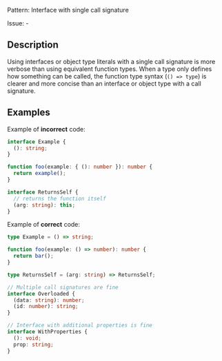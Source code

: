 Pattern: Interface with single call signature

Issue: -

## Description

Using interfaces or object type literals with a single call signature is more verbose than using equivalent function types. When a type only defines how something can be called, the function type syntax (`() => type`) is clearer and more concise than an interface or object type with a call signature.

## Examples

Example of **incorrect** code:
```ts
interface Example {
  (): string;
}

function foo(example: { (): number }): number {
  return example();
}

interface ReturnsSelf {
  // returns the function itself
  (arg: string): this;
}
```

Example of **correct** code:
```ts
type Example = () => string;

function foo(example: () => number): number {
  return bar();
}

type ReturnsSelf = (arg: string) => ReturnsSelf;

// Multiple call signatures are fine
interface Overloaded {
  (data: string): number;
  (id: number): string;
}

// Interface with additional properties is fine
interface WithProperties {
  (): void;
  prop: string;
}
```